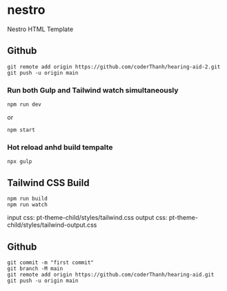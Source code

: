 # nestro
Nestro HTML Template

## Github
```
git remote add origin https://github.com/coderThanh/hearing-aid-2.git
git push -u origin main
```

### Run both Gulp and Tailwind watch simultaneously
```
npm run dev
```
or
```
npm start
```

###  Hot reload anhd build tempalte
```
npx gulp

```

## Tailwind CSS Build
```
npm run build
npm run watch
```
input css: pt-theme-child/styles/tailwind.css
output css: pt-theme-child/styles/tailwind-output.css

## Github
```
git commit -m "first commit"
git branch -M main
git remote add origin https://github.com/coderThanh/hearing-aid.git
git push -u origin main
```